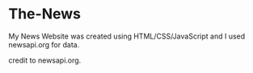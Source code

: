 # The-News
My News Website was created using HTML/CSS/JavaScript and I used newsapi.org for data. 

credit to newsapi.org.
